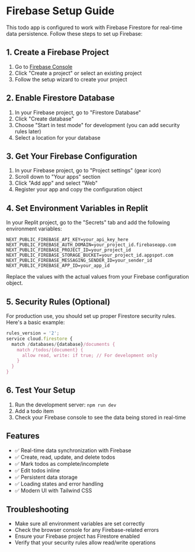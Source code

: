 # Firebase Setup Guide

This todo app is configured to work with Firebase Firestore for real-time data persistence. Follow these steps to set up Firebase:

## 1. Create a Firebase Project

1. Go to [Firebase Console](https://console.firebase.google.com/)
2. Click "Create a project" or select an existing project
3. Follow the setup wizard to create your project

## 2. Enable Firestore Database

1. In your Firebase project, go to "Firestore Database"
2. Click "Create database"
3. Choose "Start in test mode" for development (you can add security rules later)
4. Select a location for your database

## 3. Get Your Firebase Configuration

1. In your Firebase project, go to "Project settings" (gear icon)
2. Scroll down to "Your apps" section
3. Click "Add app" and select "Web"
4. Register your app and copy the configuration object

## 4. Set Environment Variables in Replit

In your Replit project, go to the "Secrets" tab and add the following environment variables:

```
NEXT_PUBLIC_FIREBASE_API_KEY=your_api_key_here
NEXT_PUBLIC_FIREBASE_AUTH_DOMAIN=your_project_id.firebaseapp.com
NEXT_PUBLIC_FIREBASE_PROJECT_ID=your_project_id
NEXT_PUBLIC_FIREBASE_STORAGE_BUCKET=your_project_id.appspot.com
NEXT_PUBLIC_FIREBASE_MESSAGING_SENDER_ID=your_sender_id
NEXT_PUBLIC_FIREBASE_APP_ID=your_app_id
```

Replace the values with the actual values from your Firebase configuration object.

## 5. Security Rules (Optional)

For production use, you should set up proper Firestore security rules. Here's a basic example:

```javascript
rules_version = '2';
service cloud.firestore {
  match /databases/{database}/documents {
    match /todos/{document} {
      allow read, write: if true; // For development only
    }
  }
}
```

## 6. Test Your Setup

1. Run the development server: `npm run dev`
2. Add a todo item
3. Check your Firebase console to see the data being stored in real-time

## Features

- ✅ Real-time data synchronization with Firebase
- ✅ Create, read, update, and delete todos
- ✅ Mark todos as complete/incomplete
- ✅ Edit todos inline
- ✅ Persistent data storage
- ✅ Loading states and error handling
- ✅ Modern UI with Tailwind CSS

## Troubleshooting

- Make sure all environment variables are set correctly
- Check the browser console for any Firebase-related errors
- Ensure your Firebase project has Firestore enabled
- Verify that your security rules allow read/write operations
